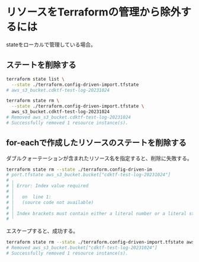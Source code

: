 # リソースをTerraformの管理から除外するには

stateをローカルで管理している場合。

## ステートを削除する

```bash
terraform state list \
  --state ./terraform.config-driven-import.tfstate
# aws_s3_bucket.cdktf-test-log-20231024
```

```bash
terraform state rm \
  --state ./terraform.config-driven-import.tfstate \
  aws_s3_bucket.cdktf-test-log-20231024
# Removed aws_s3_bucket.cdktf-test-log-20231024
# Successfully removed 1 resource instance(s).
```

## for-eachで作成したリソースのステートを削除する

ダブルクォーテーションが含まれたリソース名を指定すると、削除に失敗する。

```bash
terraform state rm --state ./terraform.config-driven-im
# port.tfstate aws_s3_bucket.bucket["cdktf-test-log-20231024"]
# ╷
# │ Error: Index value required
# │ 
# │   on  line 1:
# │   (source code not available)
# │ 
# │ Index brackets must contain either a literal number or a literal string.
# ╵
```

エスケープすると、成功する。

```bash
terraform state rm --state ./terraform.config-driven-import.tfstate aws_s3_bucket.bucket[\"cdktf-test-log-20231024\"]
# Removed aws_s3_bucket.bucket["cdktf-test-log-20231024"]
# Successfully removed 1 resource instance(s).
```